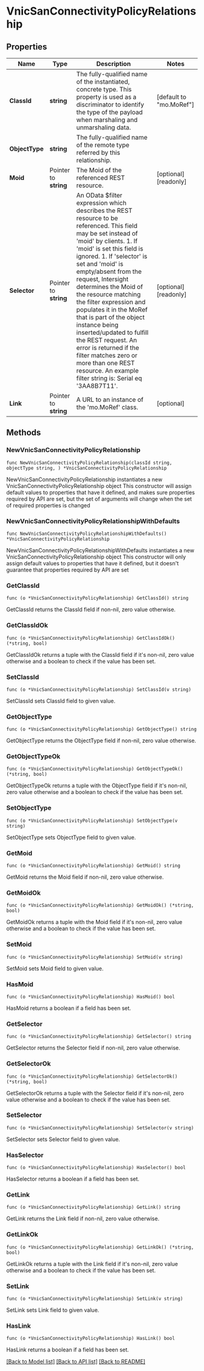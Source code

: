 # VnicSanConnectivityPolicyRelationship

## Properties

Name | Type | Description | Notes
------------ | ------------- | ------------- | -------------
**ClassId** | **string** | The fully-qualified name of the instantiated, concrete type. This property is used as a discriminator to identify the type of the payload when marshaling and unmarshaling data. | [default to "mo.MoRef"]
**ObjectType** | **string** | The fully-qualified name of the remote type referred by this relationship. | 
**Moid** | Pointer to **string** | The Moid of the referenced REST resource. | [optional] [readonly] 
**Selector** | Pointer to **string** | An OData $filter expression which describes the REST resource to be referenced. This field may be set instead of &#39;moid&#39; by clients. 1. If &#39;moid&#39; is set this field is ignored. 1. If &#39;selector&#39; is set and &#39;moid&#39; is empty/absent from the request, Intersight determines the Moid of the resource matching the filter expression and populates it in the MoRef that is part of the object instance being inserted/updated to fulfill the REST request. An error is returned if the filter matches zero or more than one REST resource. An example filter string is: Serial eq &#39;3AA8B7T11&#39;. | [optional] [readonly] 
**Link** | Pointer to **string** | A URL to an instance of the &#39;mo.MoRef&#39; class. | [optional] 

## Methods

### NewVnicSanConnectivityPolicyRelationship

`func NewVnicSanConnectivityPolicyRelationship(classId string, objectType string, ) *VnicSanConnectivityPolicyRelationship`

NewVnicSanConnectivityPolicyRelationship instantiates a new VnicSanConnectivityPolicyRelationship object
This constructor will assign default values to properties that have it defined,
and makes sure properties required by API are set, but the set of arguments
will change when the set of required properties is changed

### NewVnicSanConnectivityPolicyRelationshipWithDefaults

`func NewVnicSanConnectivityPolicyRelationshipWithDefaults() *VnicSanConnectivityPolicyRelationship`

NewVnicSanConnectivityPolicyRelationshipWithDefaults instantiates a new VnicSanConnectivityPolicyRelationship object
This constructor will only assign default values to properties that have it defined,
but it doesn't guarantee that properties required by API are set

### GetClassId

`func (o *VnicSanConnectivityPolicyRelationship) GetClassId() string`

GetClassId returns the ClassId field if non-nil, zero value otherwise.

### GetClassIdOk

`func (o *VnicSanConnectivityPolicyRelationship) GetClassIdOk() (*string, bool)`

GetClassIdOk returns a tuple with the ClassId field if it's non-nil, zero value otherwise
and a boolean to check if the value has been set.

### SetClassId

`func (o *VnicSanConnectivityPolicyRelationship) SetClassId(v string)`

SetClassId sets ClassId field to given value.


### GetObjectType

`func (o *VnicSanConnectivityPolicyRelationship) GetObjectType() string`

GetObjectType returns the ObjectType field if non-nil, zero value otherwise.

### GetObjectTypeOk

`func (o *VnicSanConnectivityPolicyRelationship) GetObjectTypeOk() (*string, bool)`

GetObjectTypeOk returns a tuple with the ObjectType field if it's non-nil, zero value otherwise
and a boolean to check if the value has been set.

### SetObjectType

`func (o *VnicSanConnectivityPolicyRelationship) SetObjectType(v string)`

SetObjectType sets ObjectType field to given value.


### GetMoid

`func (o *VnicSanConnectivityPolicyRelationship) GetMoid() string`

GetMoid returns the Moid field if non-nil, zero value otherwise.

### GetMoidOk

`func (o *VnicSanConnectivityPolicyRelationship) GetMoidOk() (*string, bool)`

GetMoidOk returns a tuple with the Moid field if it's non-nil, zero value otherwise
and a boolean to check if the value has been set.

### SetMoid

`func (o *VnicSanConnectivityPolicyRelationship) SetMoid(v string)`

SetMoid sets Moid field to given value.

### HasMoid

`func (o *VnicSanConnectivityPolicyRelationship) HasMoid() bool`

HasMoid returns a boolean if a field has been set.

### GetSelector

`func (o *VnicSanConnectivityPolicyRelationship) GetSelector() string`

GetSelector returns the Selector field if non-nil, zero value otherwise.

### GetSelectorOk

`func (o *VnicSanConnectivityPolicyRelationship) GetSelectorOk() (*string, bool)`

GetSelectorOk returns a tuple with the Selector field if it's non-nil, zero value otherwise
and a boolean to check if the value has been set.

### SetSelector

`func (o *VnicSanConnectivityPolicyRelationship) SetSelector(v string)`

SetSelector sets Selector field to given value.

### HasSelector

`func (o *VnicSanConnectivityPolicyRelationship) HasSelector() bool`

HasSelector returns a boolean if a field has been set.

### GetLink

`func (o *VnicSanConnectivityPolicyRelationship) GetLink() string`

GetLink returns the Link field if non-nil, zero value otherwise.

### GetLinkOk

`func (o *VnicSanConnectivityPolicyRelationship) GetLinkOk() (*string, bool)`

GetLinkOk returns a tuple with the Link field if it's non-nil, zero value otherwise
and a boolean to check if the value has been set.

### SetLink

`func (o *VnicSanConnectivityPolicyRelationship) SetLink(v string)`

SetLink sets Link field to given value.

### HasLink

`func (o *VnicSanConnectivityPolicyRelationship) HasLink() bool`

HasLink returns a boolean if a field has been set.


[[Back to Model list]](../README.md#documentation-for-models) [[Back to API list]](../README.md#documentation-for-api-endpoints) [[Back to README]](../README.md)



